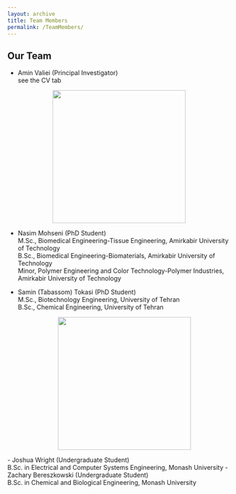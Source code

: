 ```yaml
---
layout: archive
title: Team Members
permalink: /TeamMembers/
---
```


## Our Team
- Amin Valiei (Principal Investigator)
  <br> see the CV tab
<figure style="text-align: center;">
  <img src="{{ site.baseurl }}/images/Amin2.jpg" alt="" style="width:300px; height:auto;">
  <figcaption style="font-style: italic; font-size: 0.9em; color: #555;"></figcaption>
</figure>
  
- Nasim Mohseni (PhD Student)
  <br> M.Sc., Biomedical Engineering-Tissue Engineering, Amirkabir University of Technology 
  <br> B.Sc., Biomedical Engineering-Biomaterials, Amirkabir University of Technology
  <br> Minor, Polymer Engineering and Color Technology-Polymer Industries, Amirkabir University of Technology

- Samin (Tabassom) Tokasi (PhD Student)
  <br> M.Sc., Biotechnology Engineering, University of Tehran
  <br> B.Sc., Chemical Engineering, University of Tehran

  <figure style="text-align: center;">
  <img src="{{ site.baseurl }}/images/Samin.jpg" alt="" style="width:300px; height:auto;">
  <figcaption style="font-style: italic; font-size: 0.9em; color: #555;"></figcaption>
</figure>
- Joshua Wright (Undergraduate Student)
  <br> B.Sc. in Electrical and Computer Systems Engineering, Monash University
- Zachary Bereszkowski (Undergraduate Student)
  <br> B.Sc. in Chemical and Biological Engineering, Monash University
